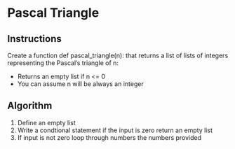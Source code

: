 # Pascal Triangle

## Instructions

Create a function def pascal_triangle(n): that returns a list of lists of integers representing the Pascal’s triangle of n:
- Returns an empty list if n <= 0
- You can assume n will be always an integer

## Algorithm
1. Define an empty list
2. Write a condtional statement if the input is zero return an empty list
3. If input is not zero loop through numbers the numbers provided